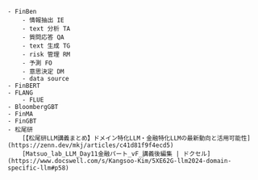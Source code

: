 
    - FinBen
        - 情報抽出 IE
        - text 分析 TA
        - 質問応答 QA
        - text 生成 TG
        - risk 管理 RM
        - 予測 FO
        - 意思決定 DM
        - data source
    - FinBERT
    - FLANG
        - FLUE
    - BloombergGBT
    - FinMA
    - FinGBT
    - 松尾研
        [【松尾研LLM講義まとめ】ドメイン特化LLM・金融特化LLMの最新動向と活用可能性](https://zenn.dev/mkj/articles/c41d81f9f4ecd5)
        [Matsuo_lab_LLM_Day11金融パート_vF_講義後編集 | ドクセル](https://www.docswell.com/s/Kangsoo-Kim/5XE62G-llm2024-domain-specific-llm#p58)